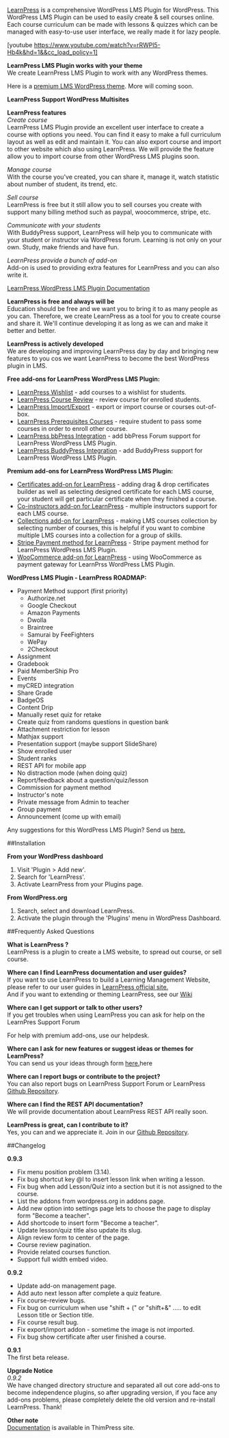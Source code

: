 <a href="http://thimpress.com/learnpress" target="_blank">LearnPress</a> is a comprehensive WordPress LMS Plugin for WordPress. This WordPress LMS Plugin can be used to easily create & sell courses online. Each course curriculum can be made with lessons & quizzes which can be managed with easy-to-use user interface, we really made it for lazy people.  

[youtube https://www.youtube.com/watch?v=rRWPl5-Hb4k&hd=1&&cc_load_policy=1]

**LearnPress LMS Plugin works with your theme**  
We create LearnPress LMS Plugin to work with any WordPress themes.

Here is a [premium LMS WordPress theme](http://themeforest.net/item/lms-wordpress-theme-elearning-wp/11797847). More will coming soon.


**LearnPress Support WordPress Multisites**

**LearnPress features**  
*Create course*  
LearnPress LMS Plugin provide an excellent user interface to create a course with options you need. You can find it easy to make a full curriculum layout as well as edit and maintain it.
You can also export course and import to other website which also using LearnPress. We will provide the feature allow you to import course from other WordPress LMS plugins soon.  

*Manage course*  
With the course you've created, you can share it, manage it, watch statistic about number of student, its trend, etc.  

*Sell course*  
LearnPress is free but it still allow you to sell courses you create with support many billing method such as paypal, woocommerce, stripe, etc.  

*Communicate with your students*  
With BuddyPress support, LearnPress will help you to communicate with your student or instructor via WordPress forum. Learning is not only on your own. Study, make friends and have fun.  

*LearnPress provide a bunch of add-on*  
Add-on is used to providing extra features for LearnPress and you can also write it.  

<a href="http://docs.thimpress.com/learnpress" target="_blank">LearnPress WordPress LMS Plugin Documentation</a>

**LearnPress is free and always will be**  
Education should be free and we want you to bring it to as many people as you can. Therefore, we create LearnPress as a tool for you to create course and share it. We'll continue developing it as long as we can and make it better and better.  

**LearnPress is actively developed**  
We are developing and improving LearnPress day by day and bringing new features to you cos we want LearnPress to become the best WordPress plugin in LMS.

**Free add-ons for LearnPress WordPress LMS Plugin:**

- [LearnPress Wishlist](https://wordpress.org/plugins/learnpress-wishlist) - add courses to a wishlist for students.
- [LearnPress Course Review](https://wordpress.org/plugins/learnpress-course-review) - review course for enrolled students.
- [LearnPress Import/Export](https://wordpress.org/plugins/learnpress-import-export) - export or import course or courses out-of-box.
- [LearnPress Prerequisites Courses](https://wordpress.org/plugins/learnpress-prerequisites-courses) - require student to pass some courses in order to enroll other course.
- [LearnPress bbPress Integration](https://wordpress.org/plugins/learnpress-bbpress) - add bbPress Forum support for LearnPress WordPress LMS Plugin.
- [LearnPress BuddyPress Integration](https://wordpress.org/plugins/learnpress-buddypress) - add BuddyPress support for LearnPress WordPress LMS Plugin.

**Premium add-ons for LearnPress WordPress LMS Plugin:**

- [Certificates add-on for LearnPress](http://thimpress.com/shop/certificates-add-on-for-learnpress/) - adding drag & drop certificates builder as well as selecting designed certificate for each LMS course, your student will get particular certificate when they finished a course.
- [Co-instructors add-on for LearnPress](http://thimpress.com/shop/co-instructors-add-on-for-learnpress/) - multiple instructors support for each LMS course.
- [Collections add-on for LearnPress](http://thimpress.com/shop/collections-add-on-for-learnpress/) - making LMS courses collection by selecting number of courses, this is helpful if you want to combine multiple LMS courses into a collection for a group of skills.
- [Stripe Payment method for LearnPress](http://thimpress.com/shop/stripe-add-on-for-learnpress/) - Stripe payment method for LearnPress WordPress LMS Plugin.
- [WooCommerce add-on for LearnPress](http://thimpress.com/shop/woocommerce-add-on-for-learnpress/) - using WooCommerce as payment gateway for LearnPrss WordPress LMS Plugin.

**WordPress LMS Plugin - LearnPress ROADMAP:**

- Payment Method support (first priority)
	- Authorize.net
	- Google Checkout
	- Amazon Payments
	- Dwolla
	- Braintree
	- Samurai by FeeFighters
	- WePay
	- 2Checkout
- Assignment
- Gradebook
- Paid MemberShip Pro
- Events
- myCRED integration
- Share Grade
- BadgeOS
- Content Drip
- Manually reset quiz for retake
- Create quiz from randoms questions in question bank
- Attachment restriction for lesson
- Mathjax support
- Presentation support (maybe support SlideShare)
- Show enrolled user
- Student ranks
- REST API for mobile app
- No distraction mode (when doing quiz)
- Report/feedback about a question/quiz/lesson
- Commission for payment method
- Instructor's note
- Private message from Admin to teacher
- Group payment
- Announcement (come up with email)

Any suggestions for this WordPress LMS Plugin? Send us <a href="http://thimpress.com/learnpress-suggestion/" target="_blank">here.</a>


##Installation

**From your WordPress dashboard**  
1. Visit 'Plugin > Add new'.  
2. Search for 'LearnPress'.  
3. Activate LearnPress from your Plugins page.  

**From WordPress.org**  
1. Search, select and download LearnPress.  
2. Activate the plugin through the 'Plugins' menu in WordPress Dashboard.  

##Frequently Asked Questions  

**What is LearnPress ?**  
LearnPress is a plugin to create a LMS website, to spread out course, or sell course.  

**Where can I find LearnPress documentation and user guides?**  
If you want to use LearnPress to build a Learning Management Website, please refer to our user guides in <a href="http://docs.thimpress.com/learnpress/" target="_blank">LearnPress official site.</a>  
And if you want to extending or theming LearnPress, see our <a href="https://github.com/LearnPress/LearnPress/wiki">Wiki</a>  

**Where can I get support or talk to other users?**  
If you get troubles when using LearnPress you can ask for help on the LearnPres Support Forum

For help with premium add-ons, use our helpdesk.

**Where can I ask for new features or suggest ideas or themes for LearnPress?**  
You can send us your ideas through form <a href="http://thimpress.com/learnpress-suggestion/" target="_blank">here.</a>here

**Where can I report bugs or contribute to the project?**  
You can also report bugs on LearnPress Support Forum or LearnPress <a href="https://github.com/LearnPress/LearnPress/issues" target="_blank">Github Repository</a>.

**Where can I find the REST API documentation?**  
We will provide documentation about LearnPress REST API really soon.

**LearnPress is great, can I contribute to it?**  
Yes, you can and we appreciate it. Join in our <a href="https://github.com/LearnPress/LearnPress" target="_blank">Github Repository</a>.

##Changelog

**0.9.3**
- Fix menu position problem (3.14).  
- Fix bug shortcut key @l to insert lesson link when writing a lesson.  
- Fix bug when add Lesson/Quiz into a section but it is not assigned to the course.  
- List the addons from wordpress.org in addons page.  
- Add new option into settings page lets to choose the page to display form "Become a teacher".  
- Add shortcode to insert form "Become a teacher".  
- Update lesson/quiz title also update its slug.  
- Align review form to center of the page.  
- Course review pagination.  
- Provide related courses function.  
- Support full width embed video. 

**0.9.2**  
- Update add-on management page.  
- Add auto next lesson after complete a quiz feature.  
- Fix course-review bugs.  
- Fix bug on curriculum when use "shift + (" or "shift+&" ..... to edit Lesson title or Section title.  
- Fix course result bug.  
- Fix export/import addon - sometime the image is not imported.  
- Fix bug show certificate after user finished a course.  

**0.9.1**  
The first beta release.  

**Upgrade Notice**  
*0.9.2*  
We have changed directory structure and separated all out core add-ons to become independence plugins, so after upgrading version, if you face any add-ons problems, please completely delete the old version and re-install LearnPress. Thank!  

**Other note**  
<a href="http://docs.thimpress.com/learnpress" target="_blank">Documentation</a> is available in ThimPress site.  
